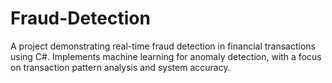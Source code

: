 # Fraud-Detection

A project demonstrating real-time fraud detection in financial transactions using C#. Implements machine learning for anomaly detection, with a focus on transaction pattern analysis and system accuracy.
